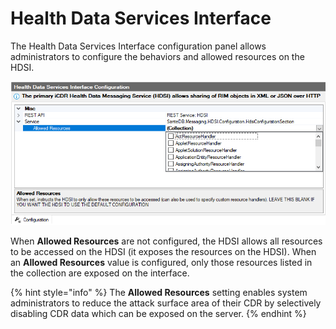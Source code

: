 # Health Data Services Interface

The Health Data Services Interface configuration panel allows administrators to configure the behaviors and allowed resources on the HDSI. 

![](<../../../../../.gitbook/assets/image (434) (1).png>)

When **Allowed Resources** are not configured, the HDSI allows all resources to be accessed on the HDSI (it exposes the resources on the HDSI). When an **Allowed Resources** value is configured, only those resources listed in the collection are exposed on the interface. 

{% hint style="info" %}
The **Allowed Resources** setting enables system administrators to reduce the attack surface area of their CDR by selectively disabling CDR data which can be exposed on the server.
{% endhint %}
